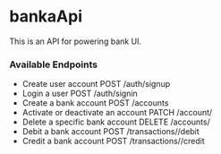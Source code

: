 # bankaApi

This is an API for powering bank UI.

### Available Endpoints


* Create user account POST /auth/signup
* Login a user POST /auth/signin
* Create a bank account POST /accounts
* Activate or deactivate an account PATCH /account/<account-number>
* Delete a specific bank account DELETE /accounts/<account-number>
* Debit a bank account POST /transactions/<account-number>/debit
* Credit a bank account POST /transactions/<account-number>/credit
